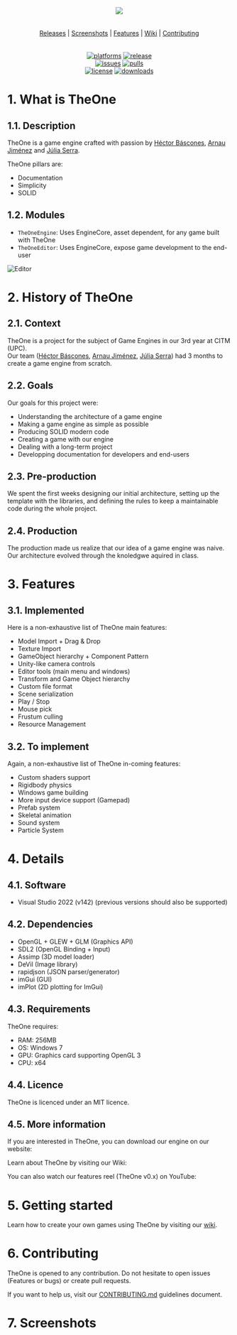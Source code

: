 <p align="center">
  <img src="https://github.com/CITM-UPC/TheOneEngine/blob/main/.github/images/TheOneEngine.png" />
  <br/>
  <br/>
  <br/>
  <a href="https://github.com/CITM-UPC/TheOneEngine/releases">Releases</a> |
  <a href="#screenshots">Screenshots</a> |
  <a href="#features">Features</a> |
  <a href="https://github.com/CITM-UPC/TheOneEngine/wiki">Wiki</a> |
  <a href="https://github.com/CITM-UPC/TheOneEngine/blob/main/CONTRIBUTING.md">Contributing</a>
  <br/>
  <br/>
  <br/>
  <a href="https://github.com/CITM-UPC/TheOneEngine/releases"><img alt="platforms" src="https://img.shields.io/badge/platforms-Windows-blue?style=flat-square"/></a>
  <a href="https://github.com/CITM-UPC/TheOneEngine/releases"><img alt="release" src="https://img.shields.io/github/v/release/CITM-UPC/TheOneEngine?style=flat-square"/></a>
  <br/>
  <a href="https://github.com/CITM-UPC/TheOneEngine/issues"><img alt="issues" src="https://img.shields.io/github/issues-raw/CITM-UPC/TheOneEnginesvg?color=yellow&style=flat-square"/></a>
  <a href="https://github.com/CITM-UPC/TheOneEngine/pulls"><img alt="pulls" src="https://img.shields.io/github/issues-pr-raw/CITM-UPC/TheOneEngine?color=yellow&style=flat-square"/></a>
  <br/>
  <a href="https://github.com/CITM-UPC/TheOneEngine/blob/main/LICENSE.md"><img alt="license" src="https://img.shields.io/github/license/CITM-UPC/TheOneEngine?color=green&style=flat-square"/></a>
  <a href="https://github.com/CITM-UPC/TheOneEngine/releases"><img alt="downloads" src="https://img.shields.io/github/downloads/CITM-UPC/TheOneEngine/total?color=green&style=flat-square"></a>
</p>

# 1. What is TheOne
## 1.1. Description
TheOne is a game engine crafted with passion by [Héctor Báscones](https://github.com/Hekbas), [Arnau Jiménez](https://github.com/Historn) and [Júlia Serra](https://github.com/softdrawss).

TheOne pillars are:
- Documentation
- Simplicity
- SOLID

## 1.2. Modules
- `TheOneEngine`: Uses EngineCore, asset dependent, for any game built with TheOne
- `TheOneEditor`: Uses EngineCore, expose game development to the end-user

![Editor](https://github.com/CITM-UPC/TheOneEngine/blob/main/.github/images/Screenshot%202023-12-19%20222147.png)

# 2. History of TheOne
## 2.1. Context
TheOne is a project for the subject of Game Engines in our 3rd year at CITM (UPC).  
Our team ([Héctor Báscones](https://github.com/Hekbas), [Arnau Jiménez](https://github.com/Historn), [Júlia Serra](https://github.com/softdrawss)) had 3 months to create a game engine from scratch.

## 2.2. Goals
Our goals for this project were:
- Understanding the architecture of a game engine
- Making a game engine as simple as possible
- Producing SOLID modern code
- Creating a game with our engine
- Dealing with a long-term project
- Developping documentation for developers and end-users

## 2.3. Pre-production
We spent the first weeks designing our initial architecture, setting up the template with the libraries, and defining the rules to keep a maintainable code during the whole project.

## 2.4. Production
The production made us realize that our idea of a game engine was naive. Our architecture evolved through the knoledgwe aquired in class.

<span name="features"></span>
# 3. Features
## 3.1. Implemented
Here is a non-exhaustive list of TheOne main features:
- Model Import + Drag & Drop
- Texture Import
- GameObject hierarchy + Component Pattern
- Unity-like camera controls
- Editor tools (main menu and windows)
- Transform and Game Object hierarchy
- Custom file format
- Scene serialization
- Play / Stop
- Mouse pick
- Frustum culling
- Resource Management

## 3.2. To implement
Again, a non-exhaustive list of TheOne in-coming features:
- Custom shaders support
- Rigidbody physics
- Windows game building
- More input device support (Gamepad)
- Prefab system
- Skeletal animation
- Sound system
- Particle System
  
# 4. Details
## 4.1. Software
- Visual Studio 2022 (v142) (previous versions should also be supported)

## 4.2. Dependencies
- OpenGL + GLEW + GLM (Graphics API)
- SDL2 (OpenGL Binding + Input)
- Assimp (3D model loader)
- DeVil (Image library)
- rapidjson (JSON parser/generator)
- imGui (GUI)
- imPlot (2D plotting for ImGui)

## 4.3. Requirements
TheOne requires:
- RAM: 256MB
- OS: Windows 7
- GPU: Graphics card supporting OpenGL 3
- CPU: x64

## 4.4. Licence
TheOne is licenced under an MIT licence.

## 4.5. More information
If you are interested in TheOne, you can download our engine on our website:

Learn about TheOne by visiting our Wiki:

You can also watch our features reel (TheOne v0.x) on YouTube:

# 5. Getting started
Learn how to create your own games using TheOne by visiting our [wiki](https://github.com/CITM-UPC/TheOneEngine/wiki).

# 6. Contributing
TheOne is opened to any contribution. Do not hesitate to open issues (Features or bugs) or create pull requests.

If you want to help us, visit our [CONTRIBUTING.md](https://github.com/CITM-UPC/TheOneEngine/blob/main/CONTRIBUTING.md) guidelines document.

<span name="screenshots"></span>
# 7. Screenshots
